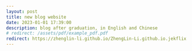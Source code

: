 ```yaml
---
layout: post
title: new blog website
date: 2023-01-01 17:39:00
description: blog after graduation, in English and Chinese
# redirect: /assets/pdf/example_pdf.pdf
redirect: https://zhenglin-li.github.io/ZhengLin-Li.github.io.jekflix
---
```

